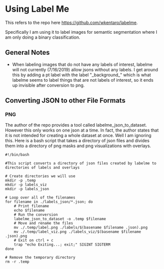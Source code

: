 # Using Label Me

This refers to the repo here https://github.com/wkentaro/labelme.

Specifically I am using it to label images for semantic segmentation where I am only doing a binary classification.

## General Notes
* When labeling images that do not have any labels of interest, labelme will not currently (7/16/2019) allow jsons without any labels. I get around this by adding a pt label with the label "\_background\_" which is what labelme seems to label things that are not labels of interest, so it ends up invisible after conversion to png.

## Converting JSON to other File Formats
### PNG
The author of the repo provides a tool called labelme_json_to_dataset. However this only works on one json at a time. In fact, the author states that it is not intended for creating a whole dataset at once. Well I am ignoring this. Here is a bash script that takes a directory of json files and divides them into a directory of png masks and png visualizations with overlays.
```
#!/bin/bash

#This script converts a directory of json files created by labelme to directories of labels and overlays

# Create directories we will use
mkdir -p .temp
mkdir -p labels_viz
mkdir -p labels_json

# Loop over all of the filenames
for filename in ./labels_json/*.json; do
    # Print filename
    echo $filename
    # Run the conversion
    labelme_json_to_dataset -o .temp $filename
    # Move and rename the files
    mv ./.temp/label.png ./labels/$(basename $filename .json).png
    mv ./.temp/label_viz.png ./labels_viz/$(basename $filename .json).png
    # Exit on ctrl + c
    trap "echo Exiting...; exit;" SIGINT SIGTERM
done

# Remove the temporary directory
rm -r .temp
```
